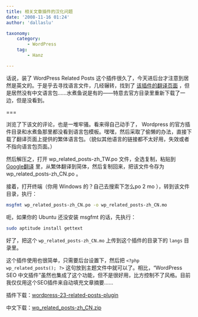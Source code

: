 ```yaml
---
title: 相关文章插件的汉化问题
date: '2008-11-16 01:24'
author: 'dallaslu'

taxonomy:
    category:
        - WordPress
    tag:
        - Hanz

---
```

话说，装了 WordPress Related Posts 这个插件很久了，今天进后台才注意到居然是英文的。于是乎去寻找语言文件，几经辗转，找到了 <a href="http://fairyfish.net/2008/06/06/wordpress-related-posts-plugin-translation/" target="_self" title="WordPress Related Posts Plugin Translation">该插件的翻译页面</a> ，但是居然没有中文语言包……水煮鱼说是有的——特意去官方目录里重新下载了一边，但是没看到。

===

浏览了下该文的评论，也是一堆牢骚。看来得自己动手了， Wordpress 的官方插件目录和水煮鱼那里都没看到语言包模板。嘿嘿，然后采取了偷懒的办法，直接下载了翻译页面上提供的繁体语言包。（貌似其他语言的链接都不太好用，失效或者不指向语言包页面。）

然后解压之，打开 wp_related_posts-zh_TW.po 文件，全选复制，粘贴到 <a href="http://translate.google.com/" target="_blank">Google翻译</a> 里，从繁体翻译到简体，然后复制回来，把该文件令存为 wp_related_posts-zh_CN.po 。

接着，打开终端（你用 Windows 的？自己去搜索下怎么po 2 mo ），转到该文件目录，执行：

```bash
msgfmt wp_related_posts-zh_CN.po -o wp_related_posts-zh_CN.mo
```

呃，如果你的 Ubuntu 还没安装 msgfmt 的话，先执行：

```bash
sudo aptitude install gettext
```

好了，把这个 `wp_related_posts-zh_CN.mo` 上传到这个插件的目录下的 `langs` 目录里。

这个插件使用也很简单，只需要后台设置下，然后把 `<?php wp_related_posts(); ?>` 这句放到主题文件中就可以了。相比，“WordPress SEO 中文插件”虽然也集成了这个功能，但不是很好用，比方控制不了风格。目前我仅仅用这个SEO插件来自动填充文章摘要……

插件下载：<a href="http://fairyfish.net/2007/09/12/wordpress-23-related-posts-plugin/" target="_blank">wordpress-23-related-posts-plugin</a>

中文下载：[wp_related_posts-zh_CN.zip](wp_related_posts-zh_CN.zip)
